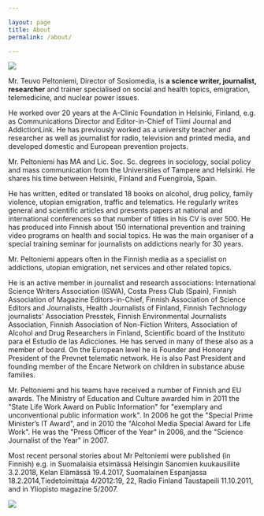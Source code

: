 ```yaml
---

layout: page  
title: About  
permalink: /about/

---
```


![](https://user-images.githubusercontent.com/1070946/203375342-2d6734c2-d2ba-4170-b5a2-01b768ea4bc1.jpeg)

Mr. Teuvo Peltoniemi, Director of Sosiomedia, is **a science writer, journalist, researcher** and trainer specialised on social and health topics, emigration, telemedicine, and nuclear power issues.

He worked over 20 years at the A-Clinic Foundation in Helsinki, Finland, e.g. as Communications Director and Editor-in-Chief of Tiimi Journal and AddictionLink. He has previously worked as a university teacher and researcher as well as journalist for radio, television and printed media, and developed domestic and European prevention projects.

Mr. Peltoniemi has MA and Lic. Soc. Sc. degrees in sociology, social policy and mass communication from the Universities of Tampere and Helsinki. He shares his time between Helsinki, Finland and Fuengirola, Spain.

He has written, edited or translated 18 books on alcohol, drug policy, family violence, utopian emigration, traffic and telematics. He regularly writes general and scientific articles and presents papers at national and international conferences so that number of titles in his CV is over 500. He has produced into Finnish about 150 international prevention and training video programs on health and social topics. He was the main organiser of a special training seminar for journalists on addictions nearly for 30 years.

Mr. Peltoniemi appears often in the Finnish media as a specialist on addictions, utopian emigration, net services and other related topics.

He is an active member in journalist and research associations: International Science Writers Association (ISWA), Costa Press Club (Spain), Finnish Association of Magazine Editors-in-Chief, Finnish Association of Science Editors and Journalists, Health Journalists of Finland, Finnish Technology journalists' Association Presstek, Finnish Environmental Journalists Association, Finnish Association of Non-Fiction Writers, Association of Alcohol and Drug Researchers in Finland, Scientific board of the Instituto para el Estudio de las Adicciones. He has served in many of these also as a member of board. On the European level he is Founder and Honorary President of the Prevnet telematic network. He is also Past President and founding member of the Encare Network on children in substance abuse families.

Mr. Peltoniemi and his teams have received a number of Finnish and EU awards. The Ministry of Education and Culture awarded him in 2011 the "State Life Work Award on Public Information" for "exemplary and unconventional public information work". In 2006 he got the "Special Prime Minister’s IT Award", and in 2010 the "Alcohol Media Special Award for Life Work". He was the "Press Officer of the Year" in 2006, and the "Science Journalist of the Year" in 2007.

Most recent personal stories about Mr Peltoniemi were published (in Finnish) e.g. in Suomalaisia etsimässä Helsingin Sanomien kuukausiliite 3.2.2018, Kelan Elämässä 19.4.2017, Suomalainen Espanjassa 18.2.2014,Tiedetoimittaja 4/2012:19, 22, Radio Finland Taustapeili 11.10.2011, and in Yliopisto magazine 5/2007.

![](https://user-images.githubusercontent.com/1070946/203380460-b90a1add-5a89-4f45-bc16-d687e017edea.jpeg)
